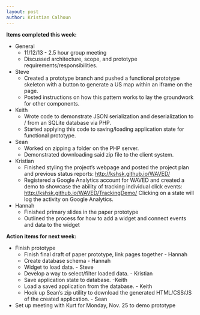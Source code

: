 ```yaml
---
layout: post
author: Kristian Calhoun
---
```


**Items completed this week:**

* General
  * 11/12/13 - 2.5 hour group meeting 
  * Discussed architecture, scope, and prototype requirements/responsibilities.
* Steve
  * Created a prototype branch and pushed a functional prototype skeleton with a button to generate a US map within an iframe on the page. 
  * Posted instructions on how this pattern works to lay the groundwork for other components.
* Keith
  * Wrote code to demonstrate JSON serialization and deserialization to / from an SQLite database via PHP. 
  * Started applying this code to saving/loading application state for functional prototype.
* Sean
  * Worked on zipping a folder on the PHP server.
  * Demonstrated downloading said zip file to the client system.
* Kristian
  * Finished styling the project’s webpage and posted the project plan and previous status reports: http://kshsk.github.io/WAVED/
  * Registered a Google Analytics account for WAVED and created a demo to showcase the ability of tracking individual click events: http://kshsk.github.io/WAVED/TrackingDemo/ Clicking on a state will log the activity on Google Analytics.
* Hannah
  * Finished primary slides in the paper prototype
  * Outlined the process for how to add a widget and connect events and data to the widget


**Action items for next week:**

* Finish prototype
  * Finish final draft of paper prototype, link pages together - Hannah
  * Create database schema - Hannah
  * Widget to load data. - Steve
  * Develop a way to select/filter loaded data. - Kristian
  * Save application state to database. -Keith
  * Load a saved application from the database. - Keith
  * Hook up Sean’s zip utility to download the generated HTML/CSS/JS of the created application. - Sean
* Set up meeting with Kurt for Monday, Nov. 25 to demo prototype

